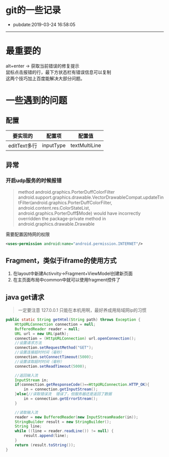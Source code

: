 # git的一些记录

- pubdate:2019-03-24 16:58:05

-----------

# 最重要的
alt+enter ->  获取当前错误的修复提示  
鼠标点击报错的行，最下方状态栏有错误信息可以复制  
这两个技巧加上百度能解决大部分问题。
# 一些遇到的问题

## 配置


| 要实现的     | 配置项    | 配置值        |
| ------------ | --------- | ------------- |
| editText多行 | inputType | textMultiLine |

## 异常

### 开启udp服务的时候报错
>method android.graphics.PorterDuffColorFilter android.support.graphics.drawable.VectorDrawableCompat.updateTintFilter(android.graphics.PorterDuffColorFilter, android.content.res.ColorStateList, android.graphics.PorterDuff$Mode) would have incorrectly overridden the package-private method in android.graphics.drawable.Drawable

需要配置因特网的权限
```xml
<uses-permission android:name="android.permission.INTERNET"/>
```

## Fragment，类似于iframe的使用方式

1. 在layout中新建Activvity->Fragment+ViewModel创建新页面
2. 在主页面布局中common中就可以使用fragment控件了

## java get请求
> 一定要注意 127.0.0.1 只能在本机用啊，最好养成用局域网ip的习惯
```java
public static String getHtml(String path) throws Exception {
    HttpURLConnection connection = null;
    BufferedReader reader = null;
    URL url = new URL(path);
    connection = (HttpURLConnection) url.openConnection();
    //设置请求方法
    connection.setRequestMethod("GET");
    //设置连接超时时间（毫秒）
    connection.setConnectTimeout(5000);
    //设置读取超时时间（毫秒）
    connection.setReadTimeout(5000);

    //返回输入流
    InputStream in;
    if(connection.getResponseCode()==HttpURLConnection.HTTP_OK){
        in = connection.getInputStream();
    }else{//读取错误流  错误了，但服务器还是返回了数据
        in = connection.getErrorStream();
    }

    //读取输入流
    reader = new BufferedReader(new InputStreamReader(in));
    StringBuilder result = new StringBuilder();
    String line;
    while ((line = reader.readLine()) != null) {
        result.append(line);
    }
    return (result.toString());
}
```
